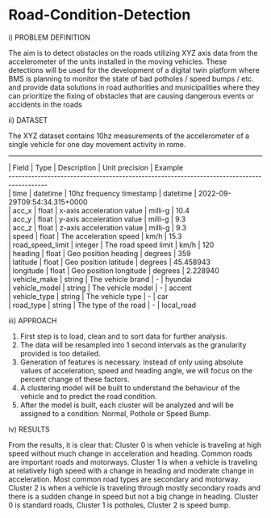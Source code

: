 # Road-Condition-Detection

i) PROBLEM DEFINITION

The aim is to detect obstacles on the roads utilizing XYZ axis data from the accelerometer of the units installed in the moving vehicles. 
These detections will be used for the development of a digital twin platform where BMS is planning to monitor the state of bad potholes / speed bumps / etc.  
and provide data solutions in road authorities and municipalities where they can prioritize the fixing of obstacles that are causing dangerous events or accidents in the roads

ii) DATASET

The XYZ dataset contains 10hz measurements of the accelerometer of a single vehicle for one day movement activity in rome.

------------------------------------------------------------------------------------------
| Field             | Type           | Description                  | Unit precision  | Example \
------------------------------------------------------------------------------------------ \
| time              | datetime       | 10hz frequency timestamp     |  datetime       | 2022-09-29T09:54:34.315+0000 \
| acc_x             | float          | x-axis acceleration value    |  milli-g        | 10.4 \
| acc_y             | float          | y-axis acceleration value    |  milli-g        |  9.3 \
| acc_z             | float          | z-axis acceleration value    |  milli-g        |  9.3 \
| speed             | float          | The acceleration speed       |  km/h           |  15.3 \
| road_speed_limit  | integer        | The road speed limit         |  km/h           |  120 \
| heading           | float          | Geo position heading         |  degrees        |  359 \
| latitude          | float          | Geo position latitude        |  degrees        |  45.458943 \
| longitude         | float          | Geo position longitude       |  degrees        |  2.228940 \
| vehicle_make      | string         | The vehicle brand            |  -              |  hyundai \
| vehicle_model     | string         | The vehicle model            |  -              |  accent \
| vehicle_type      | string         | The vehicle type             |  -              |  car \
| road_type         | string         | The type of the road         |  -              |  local_road 

iii) APPROACH

1. First step is to load, clean and to sort data for further analysis.
2. The data will be resampled into 1 second intervals as the granularity provided is too detailed.
3. Generation of features is necessary. Instead of only using absolute values of acceleration, speed and heading angle, we will focus on the percent change of these factors.
4. A clustering model will be built to understand the behaviour of the vehicle and to predict the road condition.
5. After the model is built, each cluster will be analyzed and will be assigned to a condition: Normal, Pothole or Speed Bump.

iv) RESULTS

From the results, it is clear that:
Cluster 0 is when vehicle is traveling at high speed without much change in acceleration and heading. Common roads are important roads and motorways.
Cluster 1 is when a vehicle is traveling at relatively high speed with a change in heading and moderate change in acceleration. Most common road types are secondary and motorway.
Cluster 2 is when a vehicle is traveling through mostly secondary roads and there is a sudden change in speed but not a big change in heading.
Cluster 0 is standard roads, Cluster 1 is potholes, Cluster 2 is speed bump.



